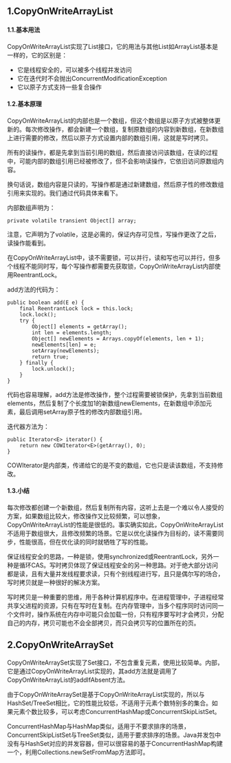 ## 1.CopyOnWriteArrayList
#### 1.1.基本用法
CopyOnWriteArrayList实现了List接口，它的用法与其他List如ArrayList基本是一样的，它的区别是：
- 它是线程安全的，可以被多个线程并发访问
- 它在迭代时不会抛出ConcurrentModificationException
- 它以原子方式支持一些复合操作

#### 1.2.基本原理
CopyOnWriteArrayList的内部也是一个数组，但这个数组是以原子方式被整体更新的。每次修改操作，都会新建一个数组，复制原数组的内容到新数组，在新数组上进行需要的修改，然后以原子方式设置内部的数组引用，这就是写时拷贝。

所有的读操作，都是先拿到当前引用的数组，然后直接访问该数组，在读的过程中，可能内部的数组引用已经被修改了，但不会影响读操作，它依旧访问原数组内容。

换句话说，数组内容是只读的，写操作都是通过新建数组，然后原子性的修改数组引用来实现的。我们通过代码具体来看下。

内部数组声明为：
```
private volatile transient Object[] array;
```
注意，它声明为了volatile，这是必需的，保证内存可见性，写操作更改了之后，读操作能看到。

在CopyOnWriteArrayList中，读不需要锁，可以并行，读和写也可以并行，但多个线程不能同时写，每个写操作都需要先获取锁，CopyOnWriteArrayList内部使用ReentrantLock。

add方法的代码为：
```
public boolean add(E e) {
    final ReentrantLock lock = this.lock;
    lock.lock();
    try {
        Object[] elements = getArray();
        int len = elements.length;
        Object[] newElements = Arrays.copyOf(elements, len + 1);
        newElements[len] = e;
        setArray(newElements);
        return true;
    } finally {
        lock.unlock();
    }
}
```
代码也容易理解，add方法是修改操作，整个过程需要被锁保护，先拿到当前数组elements，然后复制了个长度加1的新数组newElements，在新数组中添加元素，最后调用setArray原子性的修改内部数组引用。

迭代器方法为：
```
public Iterator<E> iterator() {
    return new COWIterator<E>(getArray(), 0);
}
```
COWIterator是内部类，传递给它的是不变的数组，它也只是读该数组，不支持修改。

#### 1.3.小结
每次修改都创建一个新数组，然后复制所有内容，这听上去是一个难以令人接受的方案，如果数组比较大，修改操作又比较频繁，可以想象，CopyOnWriteArrayList的性能是很低的。事实确实如此，CopyOnWriteArrayList不适用于数组很大，且修改频繁的场景。它是以优化读操作为目标的，读不需要同步，性能很高，但在优化读的同时就牺牲了写的性能。

保证线程安全的思路，一种是锁，使用synchronized或ReentrantLock，另外一种是循环CAS。写时拷贝体现了保证线程安全的另一种思路。对于绝大部分访问都是读，且有大量并发线程要求读，只有个别线程进行写，且只是偶尔写的场合，写时拷贝就是一种很好的解决方案。

写时拷贝是一种重要的思维，用于各种计算机程序中。在进程管理中，子进程经常共享父进程的资源，只有在写时在复制。在内存管理中，当多个程序同时访问同一个文件时，操作系统在内存中可能只会加载一份，只有程序要写时才会拷贝，分配自己的内存，拷贝可能也不会全部拷贝，而只会拷贝写的位置所在的页。

## 2.CopyOnWriteArraySet
CopyOnWriteArraySet实现了Set接口，不包含重复元素，使用比较简单。内部，它是通过CopyOnWriteArrayList实现的，其add方法就是调用了CopyOnWriteArrayList的addIfAbsent方法。

由于CopyOnWriteArraySet是基于CopyOnWriteArrayList实现的，所以与HashSet/TreeSet相比，它的性能比较低，不适用于元素个数特别多的集合。如果元素个数比较多，可以考虑ConcurrentHashMap或ConcurrentSkipListSet。

ConcurrentHashMap与HashMap类似，适用于不要求排序的场景，ConcurrentSkipListSet与TreeSet类似，适用于要求排序的场景。Java并发包中没有与HashSet对应的并发容器，但可以很容易的基于ConcurrentHashMap构建一个，利用Collections.newSetFromMap方法即可。